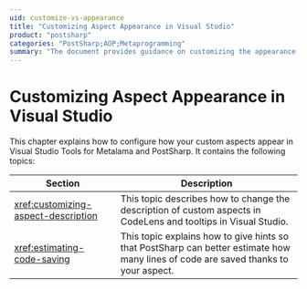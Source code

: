 ```yaml
---
uid: customize-vs-appearance
title: "Customizing Aspect Appearance in Visual Studio"
product: "postsharp"
categories: "PostSharp;AOP;Metaprogramming"
summary: "The document provides guidance on customizing the appearance of custom aspects in Visual Studio Tools for Metalama and PostSharp, including changing descriptions and estimating code savings."
---
```

# Customizing Aspect Appearance in Visual Studio

This chapter explains how to configure how your custom aspects appear in Visual Studio Tools for Metalama and PostSharp. It contains the following topics:

| Section | Description |
|---------|-------------|
| <xref:customizing-aspect-description> | This topic describes how to change the description of custom aspects in CodeLens and tooltips in Visual Studio. |
| <xref:estimating-code-saving> | This topic explains how to give hints so that PostSharp can better estimate how many lines of code are saved thanks to your aspect. |

